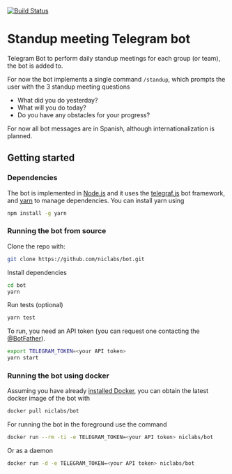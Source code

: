 [![Build Status](https://travis-ci.com/niclabs/bot.svg?branch=master)](https://travis-ci.com/niclabs/bot)

# Standup meeting Telegram bot

Telegram Bot to perform daily standup meetings for each group (or team), the bot is added to. 

For now the bot implements a single command `/standup`, which prompts the user with the 3 standup meeting questions

* What did you do yesterday?
* What will you do today?
* Do you have any obstacles for your progress?

For now all bot messages are in Spanish, although internationalization is planned.


## Getting started

### Dependencies

The bot is implemented in [Node.js](https://nodejs.org/en/) and it uses the [telegraf.js](https://telegraf.js.org) bot framework, and [yarn](https://yarnpkg.com/en/) to manage dependencies. You can install yarn using

```bash
npm install -g yarn
```

### Running the bot from source

Clone the repo with: 

```bash
git clone https://github.com/niclabs/bot.git
```

Install dependencies

```bash
cd bot
yarn
```

Run tests (optional)

```bash
yarn test
```

To run, you need an API token (you can request one contacting the [@BotFather](https://telegram.me/botfather)).

```bash
export TELEGRAM_TOKEN=<your API token>
yarn start
```

### Running the bot using docker

Assuming you have already [installed Docker](https://docs.docker.com/install/), you can obtain the latest docker image of the bot with

```bash
docker pull niclabs/bot
```

For running the bot in the foreground use the command

```bash
docker run --rm -ti -e TELEGRAM_TOKEN=<your API token> niclabs/bot
```

Or as a daemon

```bash
docker run -d -e TELEGRAM_TOKEN=<your API token> niclabs/bot
```
